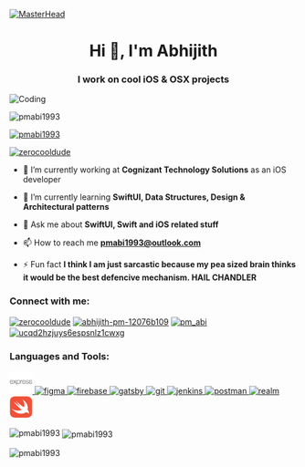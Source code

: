 [![MasterHead](https://images.pexels.com/photos/58420/pexels-photo-58420.jpeg?auto=compress&cs=tinysrgb&w=1260&h=750&dpr=2)](https://pmabi1993.github.io)
<h1 align="center">Hi 👋, I'm Abhijith</h1>
<h3 align="center">I work on cool iOS & OSX projects</h3>

<img align="centre" alt="Coding" width="400" src="https://assets-global.website-files.com/5e9aa66fd3886aa2b4ec01ca/5fa5465b81a5a66744c1f6de_webdevelopercoding-thumbnail.gif">

<p align="left"> <img src="https://komarev.com/ghpvc/?username=pmabi1993&label=Profile%20views&color=0e75b6&style=flat" alt="pmabi1993" /> </p>

<p align="left"> <a href="https://github.com/ryo-ma/github-profile-trophy"><img src="https://github-profile-trophy.vercel.app/?username=pmabi1993" alt="pmabi1993" /></a> </p>

<p align="left"> <a href="https://twitter.com/zerocooldude" target="blank"><img src="https://img.shields.io/twitter/follow/zerocooldude?logo=twitter&style=for-the-badge" alt="zerocooldude" /></a> </p>

- 🔭 I’m currently working at **Cognizant Technology Solutions** as an iOS developer

- 🌱 I’m currently learning **SwiftUI, Data Structures, Design & Architectural patterns**

- 💬 Ask me about **SwiftUI, Swift and iOS related stuff**

- 📫 How to reach me **pmabi1993@outlook.com**

- ⚡ Fun fact **I think I am just sarcastic because my pea sized brain thinks it would be the best defencive mechanism. HAIL CHANDLER**

<h3 align="left">Connect with me:</h3>
<p align="left">
<a href="https://twitter.com/zerocooldude" target="blank"><img align="center" src="https://raw.githubusercontent.com/rahuldkjain/github-profile-readme-generator/master/src/images/icons/Social/twitter.svg" alt="zerocooldude" height="30" width="40" /></a>
<a href="https://linkedin.com/in/abhijith-pm-12076b109" target="blank"><img align="center" src="https://raw.githubusercontent.com/rahuldkjain/github-profile-readme-generator/master/src/images/icons/Social/linked-in-alt.svg" alt="abhijith-pm-12076b109" height="30" width="40" /></a>
<a href="https://instagram.com/pm_abi" target="blank"><img align="center" src="https://raw.githubusercontent.com/rahuldkjain/github-profile-readme-generator/master/src/images/icons/Social/instagram.svg" alt="pm_abi" height="30" width="40" /></a>
<a href="https://www.youtube.com/c/ucqd2hzjuys6espsnlz1cwxg" target="blank"><img align="center" src="https://raw.githubusercontent.com/rahuldkjain/github-profile-readme-generator/master/src/images/icons/Social/youtube.svg" alt="ucqd2hzjuys6espsnlz1cwxg" height="30" width="40" /></a>
</p>

<h3 align="left">Languages and Tools:</h3>
<p align="left"> <a href="https://expressjs.com" target="_blank" rel="noreferrer"> <img src="https://raw.githubusercontent.com/devicons/devicon/master/icons/express/express-original-wordmark.svg" alt="express" width="40" height="40"/> </a> <a href="https://www.figma.com/" target="_blank" rel="noreferrer"> <img src="https://www.vectorlogo.zone/logos/figma/figma-icon.svg" alt="figma" width="40" height="40"/> </a> <a href="https://firebase.google.com/" target="_blank" rel="noreferrer"> <img src="https://www.vectorlogo.zone/logos/firebase/firebase-icon.svg" alt="firebase" width="40" height="40"/> </a> <a href="https://www.gatsbyjs.com/" target="_blank" rel="noreferrer"> <img src="https://www.vectorlogo.zone/logos/gatsbyjs/gatsbyjs-icon.svg" alt="gatsby" width="40" height="40"/> </a> <a href="https://git-scm.com/" target="_blank" rel="noreferrer"> <img src="https://www.vectorlogo.zone/logos/git-scm/git-scm-icon.svg" alt="git" width="40" height="40"/> </a> <a href="https://www.jenkins.io" target="_blank" rel="noreferrer"> <img src="https://www.vectorlogo.zone/logos/jenkins/jenkins-icon.svg" alt="jenkins" width="40" height="40"/> </a> <a href="https://postman.com" target="_blank" rel="noreferrer"> <img src="https://www.vectorlogo.zone/logos/getpostman/getpostman-icon.svg" alt="postman" width="40" height="40"/> </a> <a href="https://realm.io/" target="_blank" rel="noreferrer"> <img src="https://raw.githubusercontent.com/bestofjs/bestofjs-webui/8665e8c267a0215f3159df28b33c365198101df5/public/logos/realm.svg" alt="realm" width="40" height="40"/> </a> <a href="https://developer.apple.com/swift/" target="_blank" rel="noreferrer"> <img src="https://raw.githubusercontent.com/devicons/devicon/master/icons/swift/swift-original.svg" alt="swift" width="40" height="40"/> </a> </p>

<p><img align="left" src="https://github-readme-stats.vercel.app/api/top-langs?username=pmabi1993&show_icons=true&locale=en&layout=compact" alt="pmabi1993" /></p>

<p>&nbsp;<img align="center" src="https://github-readme-stats.vercel.app/api?username=pmabi1993&show_icons=true&locale=en" alt="pmabi1993" /></p>

<p><img align="center" src="https://github-readme-streak-stats.herokuapp.com/?user=pmabi1993&" alt="pmabi1993" /></p>


<!---
PmAbi1993/PmAbi1993 is a ✨ special ✨ repository because its `README.md` (this file) appears on your GitHub profile.
You can click the Preview link to take a look at your changes.
--->

